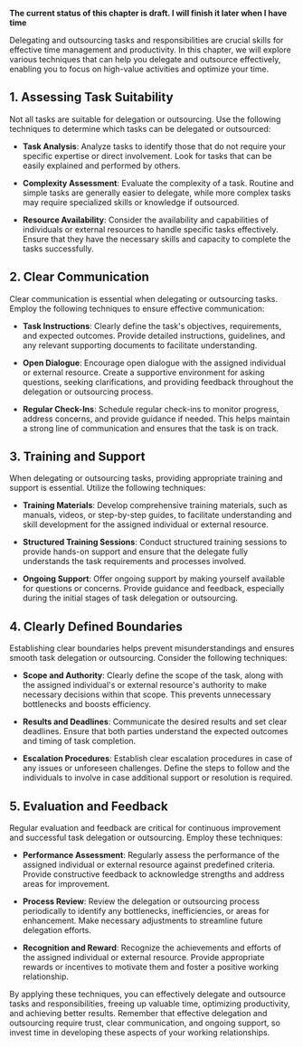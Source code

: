**The current status of this chapter is draft. I will finish it later when I have time**

Delegating and outsourcing tasks and responsibilities are crucial skills for effective time management and productivity. In this chapter, we will explore various techniques that can help you delegate and outsource effectively, enabling you to focus on high-value activities and optimize your time.

**1. Assessing Task Suitability**
---------------------------------

Not all tasks are suitable for delegation or outsourcing. Use the following techniques to determine which tasks can be delegated or outsourced:

* **Task Analysis**: Analyze tasks to identify those that do not require your specific expertise or direct involvement. Look for tasks that can be easily explained and performed by others.

* **Complexity Assessment**: Evaluate the complexity of a task. Routine and simple tasks are generally easier to delegate, while more complex tasks may require specialized skills or knowledge if outsourced.

* **Resource Availability**: Consider the availability and capabilities of individuals or external resources to handle specific tasks effectively. Ensure that they have the necessary skills and capacity to complete the tasks successfully.

**2. Clear Communication**
--------------------------

Clear communication is essential when delegating or outsourcing tasks. Employ the following techniques to ensure effective communication:

* **Task Instructions**: Clearly define the task's objectives, requirements, and expected outcomes. Provide detailed instructions, guidelines, and any relevant supporting documents to facilitate understanding.

* **Open Dialogue**: Encourage open dialogue with the assigned individual or external resource. Create a supportive environment for asking questions, seeking clarifications, and providing feedback throughout the delegation or outsourcing process.

* **Regular Check-Ins**: Schedule regular check-ins to monitor progress, address concerns, and provide guidance if needed. This helps maintain a strong line of communication and ensures that the task is on track.

**3. Training and Support**
---------------------------

When delegating or outsourcing tasks, providing appropriate training and support is essential. Utilize the following techniques:

* **Training Materials**: Develop comprehensive training materials, such as manuals, videos, or step-by-step guides, to facilitate understanding and skill development for the assigned individual or external resource.

* **Structured Training Sessions**: Conduct structured training sessions to provide hands-on support and ensure that the delegate fully understands the task requirements and processes involved.

* **Ongoing Support**: Offer ongoing support by making yourself available for questions or concerns. Provide guidance and feedback, especially during the initial stages of task delegation or outsourcing.

**4. Clearly Defined Boundaries**
---------------------------------

Establishing clear boundaries helps prevent misunderstandings and ensures smooth task delegation or outsourcing. Consider the following techniques:

* **Scope and Authority**: Clearly define the scope of the task, along with the assigned individual's or external resource's authority to make necessary decisions within that scope. This prevents unnecessary bottlenecks and boosts efficiency.

* **Results and Deadlines**: Communicate the desired results and set clear deadlines. Ensure that both parties understand the expected outcomes and timing of task completion.

* **Escalation Procedures**: Establish clear escalation procedures in case of any issues or unforeseen challenges. Define the steps to follow and the individuals to involve in case additional support or resolution is required.

**5. Evaluation and Feedback**
------------------------------

Regular evaluation and feedback are critical for continuous improvement and successful task delegation or outsourcing. Employ these techniques:

* **Performance Assessment**: Regularly assess the performance of the assigned individual or external resource against predefined criteria. Provide constructive feedback to acknowledge strengths and address areas for improvement.

* **Process Review**: Review the delegation or outsourcing process periodically to identify any bottlenecks, inefficiencies, or areas for enhancement. Make necessary adjustments to streamline future delegation efforts.

* **Recognition and Reward**: Recognize the achievements and efforts of the assigned individual or external resource. Provide appropriate rewards or incentives to motivate them and foster a positive working relationship.

By applying these techniques, you can effectively delegate and outsource tasks and responsibilities, freeing up valuable time, optimizing productivity, and achieving better results. Remember that effective delegation and outsourcing require trust, clear communication, and ongoing support, so invest time in developing these aspects of your working relationships.
